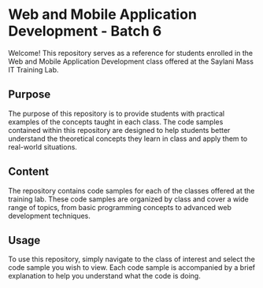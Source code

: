 ﻿# Web and Mobile Application Development - Batch 6

Welcome! This repository serves as a reference for students enrolled in the Web and Mobile Application Development class offered at the Saylani Mass IT Training Lab.

## Purpose
The purpose of this repository is to provide students with practical examples of the concepts taught in each class. The code samples contained within this repository are designed to help students better understand the theoretical concepts they learn in class and apply them to real-world situations.

## Content
The repository contains code samples for each of the classes offered at the training lab. These code samples are organized by class and cover a wide range of topics, from basic programming concepts to advanced web development techniques.

## Usage
To use this repository, simply navigate to the class of interest and select the code sample you wish to view. Each code sample is accompanied by a brief explanation to help you understand what the code is doing.
